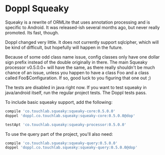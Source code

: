 # Doppl Squeaky

Squeaky is a rewrite of ORMLite that uses annotation processing and is specific to Android. It was
released-ish several months ago, but never really promoted. Its fast, though.

Doppl changed very little. It does not currently support sqlcipher, which will be kind of difficult,
but hopefully will happen in the future.

Because of some odd class name issue, config classes only have one dollar sign prefix instead of
the double originally in there. The main Squeaky processor v0.5.0.0+ will have the same, as there
really shouldn't be much chance of an issue, unless you happen to have a class Foo and
a class called Foo$Configuration. If so, good luck to you figuring that one out ;)

The tests are disabled in java right now. If you want to test squeaky in java/android itself, run the regular project tests. The Doppl tests pass.

To include basic squeaky support, add the following:

```groovy
compile 'co.touchlab.squeaky:squeaky-core:0.5.0.0'
doppel 'doppl.co.touchlab.squeaky:squeaky-core:0.5.0.0@dop'

testApt 'co.touchlab.squeaky:squeaky-processor:0.5.0.0'
```

To use the query part of the project, you'll also need:

```groovy
compile 'co.touchlab.squeaky:squeaky-query:0.5.0.0'
doppel 'doppl.co.touchlab.squeaky:squeaky-query:0.5.0.0@dop'
```
